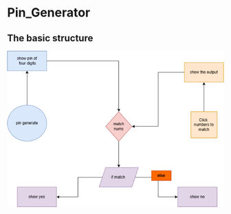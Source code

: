 # Pin_Generator

## The basic structure 

![Pin Generator](./pin-matcher-master/image/Pin_Generator.png)
